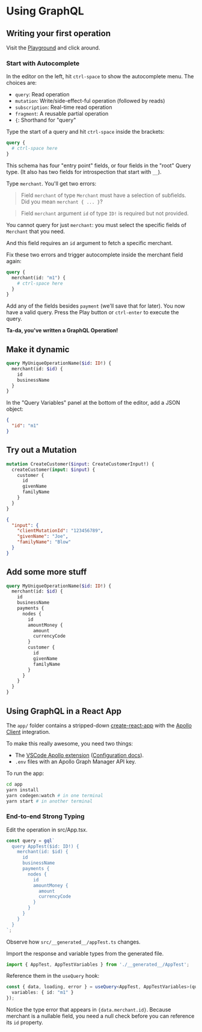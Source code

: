 # Using GraphQL

## Writing your first operation

Visit the [Playground](https://young-plains-37812.herokuapp.com/graphql) and click around.

### Start with Autocomplete

In the editor on the left, hit `ctrl-space` to show the autocomplete menu. The choices are:

* `query`: Read operation
* `mutation`: Write/side-effect-ful operation (followed by reads)
* `subscription`: Real-time read operation
* `fragment`: A reusable partial operation
* `{`: Shorthand for "query"

Type the start of a query and hit `ctrl-space` inside the brackets:

```graphql
query {
  # ctrl-space here
}
```

This schema has four "entry point" fields, or four fields in the "root" Query type. (It also has two fields for introspection that start with `__`).

Type `merchant`. You'll get two errors:

> Field `merchant` of type `Merchant` must have a selection of subfields. Did you mean `merchant { ... }`?

> Field `merchant` argument `id` of type `ID!` is required but not provided.

You cannot query for just `merchant`: you must select the specific fields of `Merchant` that you need.

And this field requires an `id` argument to fetch a specific merchant.

Fix these two errors and trigger autocomplete inside the merchant field again:

```graphql
query {
  merchant(id: "m1") {
    # ctrl-space here
  }
}
```

Add any of the fields besides `payment` (we'll save that for later). You now have a valid query. Press the Play button or `ctrl-enter` to execute the query.

**Ta-da, you've written a GraphQL Operation!**

## Make it dynamic

```graphql
query MyUniqueOperationName($id: ID!) {
  merchant(id: $id) {
    id
    businessName
  }
}
```

In the "Query Variables" panel at the bottom of the editor, add a JSON object:

```json
{
  "id": "m1"
}
```

## Try out a Mutation

```graphql
mutation CreateCustomer($input: CreateCustomerInput!) {
  createCustomer(input: $input) {
    customer {
      id
      givenName
      familyName
    }
  }
}
```

```json
{
  "input": {
    "clientMutationId": "123456789",
    "givenName": "Joe",
    "familyName": "Blow"
  }
}
```

## Add some more stuff

```graphql
query MyUniqueOperationName($id: ID!) {
  merchant(id: $id) {
    id
    businessName
    payments {
      nodes {
        id
        amountMoney {
          amount
          currencyCode
        }
        customer {
          id
          givenName
          familyName
        }
      }
    }
  }
}
```

## Using GraphQL in a React App

The `app/` folder contains a stripped-down [create-react-app](https://create-react-app.dev) with the [Apollo Client](https://www.apollographql.com/docs/react/get-started/) integration.

To make this really awesome, you need two things:

* The [VSCode Apollo extension](https://marketplace.visualstudio.com/items?itemName=apollographql.vscode-apollo) ([Configuration docs](https://www.apollographql.com/docs/devtools/apollo-config/)).
* `.env` files with an Apollo Graph Manager API key.

To run the app:

```sh
cd app
yarn install
yarn codegen:watch # in one terminal
yarn start # in another terminal
```

### End-to-end Strong Typing

Edit the operation in src/App.tsx.

```ts
const query = gql`
  query AppTest($id: ID!) {
    merchant(id: $id) {
      id
      businessName
      payments {
        nodes {
          id
          amountMoney {
            amount
            currencyCode
          }
        }
      }
    }
  }
`;
```

Observe how `src/__generated__/appTest.ts` changes.

Import the response and variable types from the generated file.

```ts
import { AppTest, AppTestVariables } from './__generated__/AppTest';
```

Reference them in the `useQuery` hook:

```ts
const { data, loading, error } = useQuery<AppTest, AppTestVariables>(query, {
  variables: { id: "m1" }
});
```

Notice the type error that appears in `{data.merchant.id}`. Because merchant is a nullable field, you need a null check before you can reference its `id` property.
